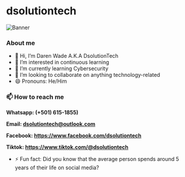 # dsolutiontech
![Banner](https://github.com/user-attachments/assets/030a1be0-ef05-4dbc-9f0e-49073bcb7ac6)
### About me
* 👋 Hi, I’m Daren Wade A.K.A DsolutionTech
* 👀 I’m interested in continuous learning
* 🌱 I’m currently learning Cybersecurity
* 💞️ I’m looking to collaborate on anything technology-related
* 😄 Pronouns: He/Him
### 📫 How to reach me
**Whatsapp: (+501) 615-1855)**

**Email: dsolutiontech@outlook.com**

**Facebook: https://www.facebook.com/dsolutiontech**

**Tiktok: https://www.tiktok.com/@dsolutiontech**
* ⚡ Fun fact: Did you know that the average person spends around 5 years of their life on social media?
